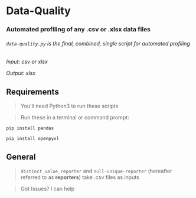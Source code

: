 # Data-Quality
### Automated profiling of any .csv or .xlsx data files

###### `data-quality.py` is the final, combined, single script for automated profiling
*Input: csv or xlsx*

*Output: xlsx*

## Requirements
> You'll need Python3 to run these scripts

> Run these in a terminal or command prompt:

`pip install pandas`

`pip install openpyxl`

## General
> `distinct_value_reporter` and `null-unique-reporter` (hereafter referred to as __reporters__) take .csv files as inputs

> Got Issues? I can help

